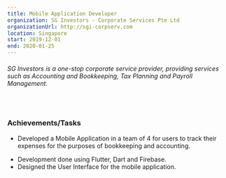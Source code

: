 ```yaml
---
title: Mobile Application Developer
organization: SG Investors - Corporate Services Pte Ltd
organizationUrl: http://sgi-corpserv.com
location: Singapore
start: 2019-12-01
end: 2020-01-25
---
```


###### *SG Investors is a one-stop corporate service provider, providing services such as Accounting and Bookkeeping, Tax Planning and Payroll Management.*

<br/>

### Achievements/Tasks
* Developed a Mobile Application in a team of 4 for users to track their expenses for the purposes of bookkeeping and accounting.
<!-- THIS IS A COMMENT TODO: There are no numbers here? How to quantify my work? -->
* Development done using Flutter, Dart and Firebase.
* Designed the User Interface for the mobile application.